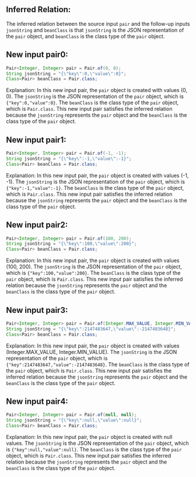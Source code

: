 ## Inferred Relation:
The inferred relation between the source input `pair` and the follow-up inputs `jsonString` and `beanClass` is that `jsonString` is the JSON representation of the `pair` object, and `beanClass` is the class type of the `pair` object.

## New input pair0:
```java
Pair<Integer, Integer> pair = Pair.of(0, 0);
String jsonString = "{\"key\":0,\"value\":0}";
Class<Pair> beanClass = Pair.class;
```
Explanation: In this new input pair, the `pair` object is created with values (0, 0). The `jsonString` is the JSON representation of the `pair` object, which is `{"key":0,"value":0}`. The `beanClass` is the class type of the `pair` object, which is `Pair.class`. This new input pair satisfies the inferred relation because the `jsonString` represents the `pair` object and the `beanClass` is the class type of the `pair` object.

## New input pair1:
```java
Pair<Integer, Integer> pair = Pair.of(-1, -1);
String jsonString = "{\"key\":-1,\"value\":-1}";
Class<Pair> beanClass = Pair.class;
```
Explanation: In this new input pair, the `pair` object is created with values (-1, -1). The `jsonString` is the JSON representation of the `pair` object, which is `{"key":-1,"value":-1}`. The `beanClass` is the class type of the `pair` object, which is `Pair.class`. This new input pair satisfies the inferred relation because the `jsonString` represents the `pair` object and the `beanClass` is the class type of the `pair` object.

## New input pair2:
```java
Pair<Integer, Integer> pair = Pair.of(100, 200);
String jsonString = "{\"key\":100,\"value\":200}";
Class<Pair> beanClass = Pair.class;
```
Explanation: In this new input pair, the `pair` object is created with values (100, 200). The `jsonString` is the JSON representation of the `pair` object, which is `{"key":100,"value":200}`. The `beanClass` is the class type of the `pair` object, which is `Pair.class`. This new input pair satisfies the inferred relation because the `jsonString` represents the `pair` object and the `beanClass` is the class type of the `pair` object.

## New input pair3:
```java
Pair<Integer, Integer> pair = Pair.of(Integer.MAX_VALUE, Integer.MIN_VALUE);
String jsonString = "{\"key\":2147483647,\"value\":-2147483648}";
Class<Pair> beanClass = Pair.class;
```
Explanation: In this new input pair, the `pair` object is created with values (Integer.MAX_VALUE, Integer.MIN_VALUE). The `jsonString` is the JSON representation of the `pair` object, which is `{"key":2147483647,"value":-2147483648}`. The `beanClass` is the class type of the `pair` object, which is `Pair.class`. This new input pair satisfies the inferred relation because the `jsonString` represents the `pair` object and the `beanClass` is the class type of the `pair` object.

## New input pair4:
```java
Pair<Integer, Integer> pair = Pair.of(null, null);
String jsonString = "{\"key\":null,\"value\":null}";
Class<Pair> beanClass = Pair.class;
```
Explanation: In this new input pair, the `pair` object is created with null values. The `jsonString` is the JSON representation of the `pair` object, which is `{"key":null,"value":null}`. The `beanClass` is the class type of the `pair` object, which is `Pair.class`. This new input pair satisfies the inferred relation because the `jsonString` represents the `pair` object and the `beanClass` is the class type of the `pair` object.
